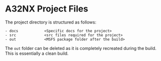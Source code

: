 # A32NX Project Files

The project directory is structured as follows:

```
- docs            <Specific docs for the project>
- src             <src files required for the project>
- out             <MSFS package folder after the build>
```

The `out` folder can be deleted as it is completely recreated during the build. This is essentially a clean build.
